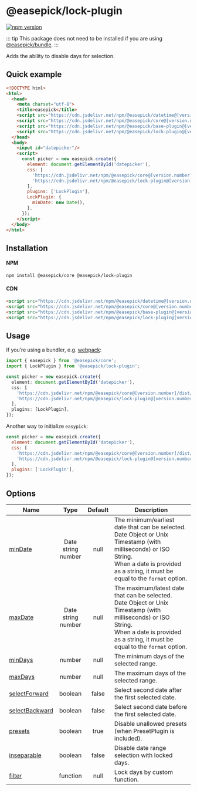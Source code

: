 <autoversion/>

# @easepick/lock-plugin

[![npm version](https://badge.fury.io/js/@easepick%2Flock-plugin.svg)](https://www.npmjs.com/package/@easepick/lock-plugin)

::: tip
This package does not need to be installed if you are using [@easepick/bundle](/guide/packages/bundle).
:::

Adds the ability to disable days for selection.

## Quick example

```html
<!DOCTYPE html>
<html>
  <head>
    <meta charset="utf-8">
    <title>easepick</title>
    <script src="https://cdn.jsdelivr.net/npm/@easepick/datetime@[version.number]/dist/index.umd.min.js"></script>
    <script src="https://cdn.jsdelivr.net/npm/@easepick/core@[version.number]/dist/index.umd.min.js"></script>
    <script src="https://cdn.jsdelivr.net/npm/@easepick/base-plugin@[version.number]/dist/index.umd.min.js"></script>
    <script src="https://cdn.jsdelivr.net/npm/@easepick/lock-plugin@[version.number]/dist/index.umd.min.js"></script>
  </head>
  <body>
    <input id="datepicker"/>
    <script>
      const picker = new easepick.create({
        element: document.getElementById('datepicker'),
        css: [
          'https://cdn.jsdelivr.net/npm/@easepick/core@[version.number]/dist/index.css',
          'https://cdn.jsdelivr.net/npm/@easepick/lock-plugin@[version.number]/dist/index.css',
        ],
        plugins: ['LockPlugin'],
        LockPlugin: {
          minDate: new Date(),
        },
      });
    </script>
  </body>
</html>
```

## Installation

#### NPM

```bash
npm install @easepick/core @easepick/lock-plugin
```

#### CDN

```html
<script src="https://cdn.jsdelivr.net/npm/@easepick/datetime@[version.number]/dist/index.umd.min.js"></script>
<script src="https://cdn.jsdelivr.net/npm/@easepick/core@[version.number]/dist/index.umd.min.js"></script>
<script src="https://cdn.jsdelivr.net/npm/@easepick/base-plugin@[version.number]/dist/index.umd.min.js"></script>
<script src="https://cdn.jsdelivr.net/npm/@easepick/lock-plugin@[version.number]/dist/index.umd.min.js"></script>
```

## Usage

If you’re using a bundler, e.g. [webpack](https://webpack.js.org/):

```ts
import { easepick } from '@easepick/core';
import { LockPlugin } from '@easepick/lock-plugin';

const picker = new easepick.create({
  element: document.getElementById('datepicker'),
  css: [
    'https://cdn.jsdelivr.net/npm/@easepick/core@[version.number]/dist/index.css',
    'https://cdn.jsdelivr.net/npm/@easepick/lock-plugin@[version.number]/dist/index.css',
  ],
  plugins: [LockPlugin],
});
```

Another way to initialize `easypick`:

```js
const picker = new easepick.create({
  element: document.getElementById('datepicker'),
  css: [
    'https://cdn.jsdelivr.net/npm/@easepick/core@[version.number]/dist/index.css',
    'https://cdn.jsdelivr.net/npm/@easepick/lock-plugin@[version.number]/dist/index.css',
  ],
  plugins: ['LockPlugin'],
});
```

## Options

| Name | Type | Default | Description
| --- | :---: | :---: | ---
| [minDate](#option-minDate) | Date <br/> string <br/> number | null | The minimum/earliest date that can be selected. <br/> Date Object or Unix Timestamp (with milliseconds) or ISO String. <br/> When a date is provided as a string, it must be equal to the `format` option.
| [maxDate](#option-maxDate) | Date <br/> string <br/> number | null | The maximum/latest date that can be selected. <br/> Date Object or Unix Timestamp (with milliseconds) or ISO String. <br/> When a date is provided as a string, it must be equal to the `format` option.
| [minDays](#option-minDays) | number | null | The minimum days of the selected range.
| [maxDays](#option-maxDays) | number | null | The maximum days of the selected range.
| [selectForward](#option-selectForward) | boolean | false | Select second date after the first selected date.
| [selectBackward](#option-selectBackward) | boolean | false | Select second date before the first selected date.
| [presets](#option-presets) | boolean | true | Disable unallowed presets (when PresetPlugin is included).
| [inseparable](#option-inseparable) | boolean | false | Disable date range selection with locked days.
| [filter](#option-filter) | function | null | Lock days by custom function.